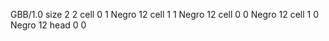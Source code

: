 <gs-board without-header> GBB/1.0
size 2 2
cell 0 1 Negro 12 
cell 1 1 Negro 12 
cell 0 0 Negro 12 
cell 1 0 Negro 12 
head 0 0 </gs-board>